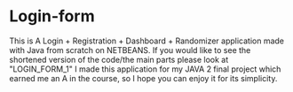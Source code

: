 # Login-form
This is A Login + Registration + Dashboard + Randomizer application made with Java from scratch on NETBEANS. 
If you would like to see the shortened version of the code/the main parts please look at "LOGIN_FORM_1"
I made this application for my JAVA 2 final project which earned me an A in the course, so I hope you can enjoy it for its simplicity.
